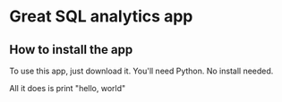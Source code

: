 # Great SQL analytics app

## How to install the app

To use this app, just download it. You'll need Python. No install needed.

All it does is print "hello, world"
